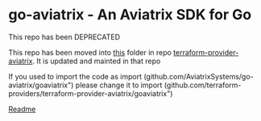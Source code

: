 # go-aviatrix - An Aviatrix SDK for Go
This repo has been DEPRECATED

This repo has been moved into [this](https://github.com/AviatrixSystems/terraform-provider-aviatrix/tree/master/vendor/github.com/AviatrixSystems/goaviatrix/) folder in repo [terraform-provider-aviatrix](https://github.com/AviatrixSystems/terraform-provider-aviatrix). It is updated and mainted in that repo


If you used to import the code as import (github.com/AviatrixSystems/go-aviatrix/goaviatrix")
please change it to import (github.com/terraform-providers/terraform-provider-aviatrix/goaviatrix")

[Readme](https://github.com/AviatrixSystems/terraform-provider-aviatrix/blob/master/README_goaviatrix.md)

